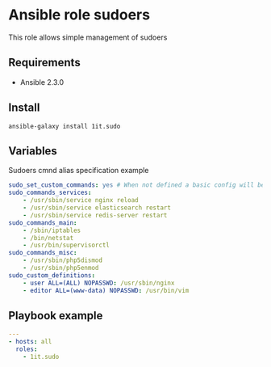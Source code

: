# Ansible role sudoers

This role allows simple management of sudoers

Requirements
------------
* Ansible 2.3.0

Install
------------
`ansible-galaxy install 1it.sudo`

## Variables
Sudoers cmnd alias specification example
```yaml
sudo_set_custom_commands: yes # When not defined a basic config will be set (etc_sudoers)
sudo_commands_services:
    - /usr/sbin/service nginx reload
    - /usr/sbin/service elasticsearch restart
    - /usr/sbin/service redis-server restart
sudo_commands_main:
    - /sbin/iptables
    - /bin/netstat
    - /usr/bin/supervisorctl
sudo_commands_misc:
    - /usr/sbin/php5dismod
    - /usr/sbin/php5enmod
sudo_custom_definitions:
    - user ALL=(ALL) NOPASSWD: /usr/sbin/nginx
    - editor ALL=(www-data) NOPASSWD: /usr/bin/vim
```
## Playbook example
```yaml
---
- hosts: all
  roles:
    - 1it.sudo
```
